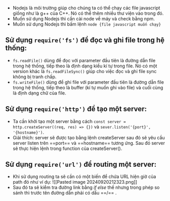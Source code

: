 - Nodejs là môi trường giúp cho chúng ta có thể chạy các file javascript giống như là g++ của C++. Nó có thể thêm nhiều thư viện vào trong đó.
- Muốn sử dụng Nodejs thì cần cài node về máy và check bằng npm.
- Muốn sử dụng Nodejs thì bấm lệnh `node {file javascript muốn chạy}`
## Sử dụng `require('fs')` để đọc và ghi file trong hệ thống:
- `fs.readFile()` dùng để đọc với parameter đầu tiên là đường dẫn file trong hệ thống, tiếp theo là định dạng kiểu kí tự trong file. Nó có một version khác là `fs.readFileSync()` giúp cho việc đọc và ghi file sync không bị tranh chấp.
- `fs.writeFile()` dùng để ghi file với parameter đầu tiên là đường dẫn file trong hệ thống, tiếp theo là buffer (kí tự muốn ghi vào file) và cuối cùng là định dạng chữ của file. 
## Sử dụng `require('http')` để tạo một server:
- Ta cần khởi tạo một server bằng cách `const server = http.createServer((req, res) => {})` và 
`sever.listen('{port}', '{hostname}')`.
- Giải thích: server sẽ được tạo bằng lệnh createServer sau đó sẽ yêu cầu server listen trên ==port== và ==hostname== tương ứng. Sau đó server sẽ thực hiện lệnh trong function của createServer().
## Sử dụng `require('url')` để routing một server:
- Khi sử dụng routing ta sẽ cần có một biến để chứa URL hiện giờ của path đó như ví dụ: ![[Pasted image 20240920212323.png]]
- Sau đó ta sẽ kiểm tra đường link bằng *if else* thế nhưng trong phép so sánh thì trước tên đường dẫn phải có dấu ==/== .